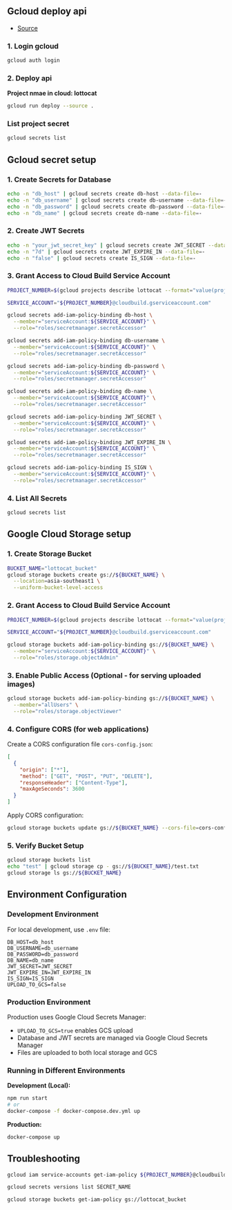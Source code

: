 ## Gcloud deploy api 

- [Source](/cloudbuild.yaml)

### 1. Login gcloud

```bash
gcloud auth login
```

### 2. Deploy api

**Project nmae in cloud: lottocat**

```bash
gcloud run deploy --source .
```

### List project secret

```bash
gcloud secrets list
```

## Gcloud secret setup

### 1. Create Secrets for Database

```bash
echo -n "db_host" | gcloud secrets create db-host --data-file=-
echo -n "db_username" | gcloud secrets create db-username --data-file=-
echo -n "db_password" | gcloud secrets create db-password --data-file=-
echo -n "db_name" | gcloud secrets create db-name --data-file=-
```

### 2. Create JWT Secrets

```bash
echo -n "your_jwt_secret_key" | gcloud secrets create JWT_SECRET --data-file=-
echo -n "7d" | gcloud secrets create JWT_EXPIRE_IN --data-file=-
echo -n "false" | gcloud secrets create IS_SIGN --data-file=-
```

### 3. Grant Access to Cloud Build Service Account

```bash
PROJECT_NUMBER=$(gcloud projects describe lottocat --format="value(projectNumber)")

SERVICE_ACCOUNT="${PROJECT_NUMBER}@cloudbuild.gserviceaccount.com"

gcloud secrets add-iam-policy-binding db-host \
  --member="serviceAccount:${SERVICE_ACCOUNT}" \
  --role="roles/secretmanager.secretAccessor"

gcloud secrets add-iam-policy-binding db-username \
  --member="serviceAccount:${SERVICE_ACCOUNT}" \
  --role="roles/secretmanager.secretAccessor"

gcloud secrets add-iam-policy-binding db-password \
  --member="serviceAccount:${SERVICE_ACCOUNT}" \
  --role="roles/secretmanager.secretAccessor"

gcloud secrets add-iam-policy-binding db-name \
  --member="serviceAccount:${SERVICE_ACCOUNT}" \
  --role="roles/secretmanager.secretAccessor"

gcloud secrets add-iam-policy-binding JWT_SECRET \
  --member="serviceAccount:${SERVICE_ACCOUNT}" \
  --role="roles/secretmanager.secretAccessor"

gcloud secrets add-iam-policy-binding JWT_EXPIRE_IN \
  --member="serviceAccount:${SERVICE_ACCOUNT}" \
  --role="roles/secretmanager.secretAccessor"

gcloud secrets add-iam-policy-binding IS_SIGN \
  --member="serviceAccount:${SERVICE_ACCOUNT}" \
  --role="roles/secretmanager.secretAccessor"
```

### 4. List All Secrets

```bash
gcloud secrets list
```

## Google Cloud Storage setup

### 1. Create Storage Bucket

```bash
BUCKET_NAME="lottocat_bucket"
gcloud storage buckets create gs://${BUCKET_NAME} \
  --location=asia-southeast1 \
  --uniform-bucket-level-access
```

### 2. Grant Access to Cloud Build Service Account

```bash
PROJECT_NUMBER=$(gcloud projects describe lottocat --format="value(projectNumber)")

SERVICE_ACCOUNT="${PROJECT_NUMBER}@cloudbuild.gserviceaccount.com"

gcloud storage buckets add-iam-policy-binding gs://${BUCKET_NAME} \
  --member="serviceAccount:${SERVICE_ACCOUNT}" \
  --role="roles/storage.objectAdmin"
```

### 3. Enable Public Access (Optional - for serving uploaded images)

```bash
gcloud storage buckets add-iam-policy-binding gs://${BUCKET_NAME} \
  --member="allUsers" \
  --role="roles/storage.objectViewer"
```

### 4. Configure CORS (for web applications)

Create a CORS configuration file `cors-config.json`:

```json
[
  {
    "origin": ["*"],
    "method": ["GET", "POST", "PUT", "DELETE"],
    "responseHeader": ["Content-Type"],
    "maxAgeSeconds": 3600
  }
]
```

Apply CORS configuration:

```bash
gcloud storage buckets update gs://${BUCKET_NAME} --cors-file=cors-config.json
```

### 5. Verify Bucket Setup

```bash
gcloud storage buckets list
echo "test" | gcloud storage cp - gs://${BUCKET_NAME}/test.txt
gcloud storage ls gs://${BUCKET_NAME}
```

## Environment Configuration

### Development Environment

For local development, use `.env` file:

```env
DB_HOST=db_host
DB_USERNAME=db_username
DB_PASSWORD=db_password
DB_NAME=db_name
JWT_SECRET=JWT_SECRET
JWT_EXPIRE_IN=JWT_EXPIRE_IN
IS_SIGN=IS_SIGN
UPLOAD_TO_GCS=false
```

### Production Environment

Production uses Google Cloud Secrets Manager:

- `UPLOAD_TO_GCS=true` enables GCS upload
- Database and JWT secrets are managed via Google Cloud Secrets Manager
- Files are uploaded to both local storage and GCS

### Running in Different Environments

**Development (Local):** 
```bash
npm run start
# or
docker-compose -f docker-compose.dev.yml up
```

**Production:**
```bash
docker-compose up
```

## Troubleshooting

```bash
gcloud iam service-accounts get-iam-policy ${PROJECT_NUMBER}@cloudbuild.gserviceaccount.com

gcloud secrets versions list SECRET_NAME

gcloud storage buckets get-iam-policy gs://lottocat_bucket
```


